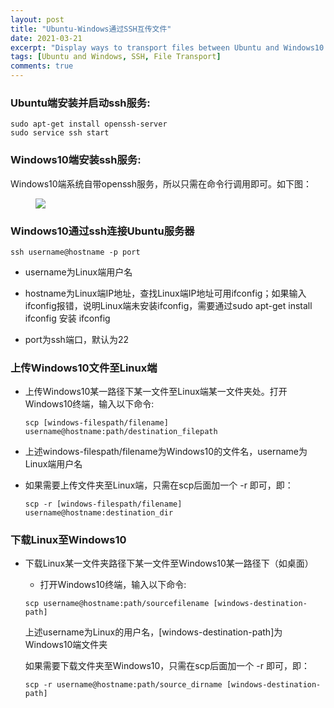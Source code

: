```yaml
---
layout: post
title: "Ubuntu-Windows通过SSH互传文件"
date: 2021-03-21
excerpt: "Display ways to transport files between Ubuntu and Windows10 using SSH"
tags: [Ubuntu and Windows, SSH, File Transport]
comments: true
---
```


### Ubuntu端安装并启动ssh服务:

~~~
sudo apt-get install openssh-server
sudo service ssh start
~~~

### Windows10端安装ssh服务:

Windows10端系统自带openssh服务，所以只需在命令行调用即可。如下图：

<figure>
    <a href="http://blog.askadc.com/wp-content/uploads/2020/04/check-openssh.jpg"><img src="http://blog.askadc.com/wp-content/uploads/2020/04/check-openssh.jpg"></a>
</figure>

### Windows10通过ssh连接Ubuntu服务器
    
~~~
ssh username@hostname -p port
~~~

- username为Linux端用户名

- hostname为Linux端IP地址，查找Linux端IP地址可用ifconfig；如果输入ifconfig报错，说明Linux端未安装ifconfig，需要通过sudo apt-get install ifconfig 安装 ifconfig
- port为ssh端口，默认为22

### 上传Windows10文件至Linux端

- 上传Windows10某一路径下某一文件至Linux端某一文件夹处。打开Windows10终端，输入以下命令:

  ~~~
  scp [windows-filespath/filename] username@hostname:path/destination_filepath
  ~~~

- 上述windows-filespath/filename为Windows10的文件名，username为Linux端用户名
  
- 如果需要上传文件夹至Linux端，只需在scp后面加一个 -r 即可，即：
  
  ~~~      
  scp -r [windows-filespath/filename] username@hostname:destination_dir
  ~~~

### 下载Linux至Windows10

- 下载Linux某一文件夹路径下某一文件至Windows10某一路径下（如桌面）

   - 打开Windows10终端，输入以下命令:
    
    ~~~    
    scp username@hostname:path/sourcefilename [windows-destination-path]
    ~~~  
    
    上述username为Linux的用户名，[windows-destination-path]为Windows10端文件夹
  
    如果需要下载文件夹至Windows10，只需在scp后面加一个 -r 即可，即：

    ~~~
    scp -r username@hostname:path/source_dirname [windows-destination-path]
    ~~~

